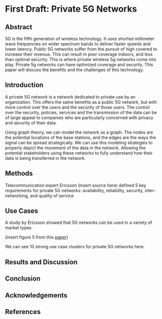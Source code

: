 # First Draft: Private 5G Networks

## Abstract

5G is the fifth generation of wireless technology. It uses shorted millimeter
wave frequencies on wider spectrum bands to deliver faster speeds and lower
latency. Public 5G networks suffer from the pursuit of high covered to increase
their revenue. This can result in poor coverage indoors, and less than optimal
security. This is where private wireless 5g networks come into play. Private 5g
networks can have optimized coverage and security. This paper will discuss the
benefits and the challenges of this technology.  

## Introduction

A private 5G network is a network dedicated to private use by an organization.
This offers the same benefits as a public 5G network, but with more control over
the users and the security of those users. The control over the security,
policies, services and the transmission of the data can be of large appeal to
companies who are particularly concerned with privacy and security of their
data.

Using graph theory, we can model the network as a graph. The nodes are the
potential locations of the base stations, and the edges are the ways the signal
can be spread strategically. We can use this modeling strategies to properly
depict the movement of the data in the network. Allowing the potential
stakeholders using these networks to fully understand how their data is being
transferred in the network. 

## Methods

Telecommunication expert Ericsson (insert source here) defined 5 key
requirements for private 5G networks: availability, reliability, security,
inter-networking, and quality of service. 

## Use Cases

A study by Ericsson showed that 5G networks can be used in a variety of market
types. 

(insert figure 5 from this [paper](https://www.ericsson.com/assets/local/5g/the-5g-for-business-a-2030-compass-report-2019.pdf))

We can see 10 strong use case clusters for private 5G networks here.

## Results and Discussion

## Conclusion 

## Acknowledgements 

## References 
